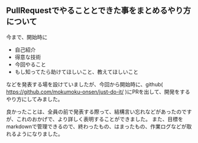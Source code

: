 ## PullRequestでやることとできた事をまとめるやり方について

今まで、開始時に
- 自己紹介
- 得意な技術
- 今回やること
- もし知ってたら助けてほしいこと、教えてほしいこと  

などを発表する場を設けていましたが、今回から開始時に、github( https://github.com/mokumoku-onsen/just-do-it/ )にPRを出して、開発をするやり方にしてみました。

良かったことは、全員の前で発表する際って、結構言い忘れなどがあったのですが、これのおかげで、より詳しく表明することができました。
また、目標をmarkdownで管理できるので、終わったもの、はまったもの、作業ログなどが取れるようになりました。
